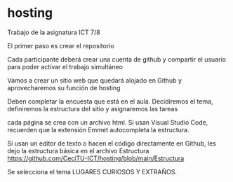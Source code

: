 # hosting
Trabajo de la asignatura ICT 7/8

El primer paso es crear el repositorio

Cada participante deberá crear una cuenta de github y compartir el usuario para poder activar el trabajo simultáneo

Vamos a crear un sitio web que quedará alojado en Github y aprovecharemos su función de hosting

Deben completar la encuesta que está en el aula. Decidiremos el tema, definiremos la estructura del sitio y asignaremos las tareas

cada página se crea con un archivo html. Si usan Visual Studio Code, recuerden que la extensión Emmet autocompleta la estructura.

Si usan un editor de texto o hacen el código directamente en Github, les dejo la estructura básica en el archivo Estructura https://github.com/CeciTU-ICT/hosting/blob/main/Estructura

Se selecciona el tema LUGARES CURIOSOS Y EXTRAÑOS.
